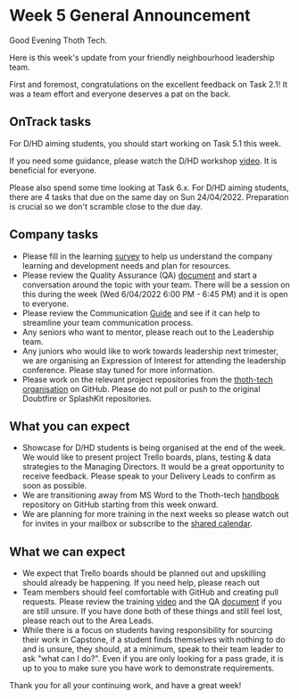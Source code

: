 # Week 5 General Announcement

Good Evening Thoth Tech.

Here is this week's update from your friendly neighbourhood leadership team.

First and foremost, congratulations on the excellent feedback on Task 2.1! It
was a team effort and everyone deserves a pat on the back.

## OnTrack tasks

For D/HD aiming students, you should start working on Task 5.1 this week.

If you need some guidance, please watch the D/HD workshop
[video](https://deakin365.sharepoint.com/:v:/r/sites/ThothTech2/Shared%20Documents/General/Recordings/2-4-22%20D-HD%20Workshop.mp4?csf=1&web=1&e=0Tomse).
It is beneficial for everyone.

Please also spend some time looking at Task 6.x. For D/HD aiming students, there
are 4 tasks that due on the same day on Sun 24/04/2022. Preparation is crucial
so we don't scramble close to the due day.

## Company tasks

- Please fill in the learning
  [survey](https://forms.office.com/Pages/ResponsePage.aspx?id=7Hgj0IgW1UaFQBwotfRw9pxmFQ5mP6pJsCNkD-HdouBUNUVBVlBEMlVTT0RKWkdVNTJOT0o5MTNMTSQlQCN0PWcu)
  to help us understand the company learning and development needs and plan for
  resources.
- Please review the Quality Assurance (QA)
  [document](https://github.com/thoth-tech/handbook/blob/main/docs/processes/quality-assurance/quality-assurance-overview.md)
  and start a conversation around the topic with your team. There will be a
  session on this during the week (Wed 6/04/2022 6:00 PM - 6:45 PM) and it is
  open to everyone.
- Please review the Communication
  [Guide](https://github.com/thoth-tech/handbook/blob/main/docs/communication/communication.md)
  and see if it can help to streamline your team communication process.
- Any seniors who want to mentor, please reach out to the Leadership team.
- Any juniors who would like to work towards leadership next trimester, we are
  organising an Expression of Interest for attending the leadership conference.
  Please stay tuned for more information.
- Please work on the relevant project repositories from the
  [thoth-tech organisation](https://github.com/thoth-tech) on GitHub. Please do
  not pull or push to the original Doubtfire or SplashKit repositories.

## What you can expect

- Showcase for D/HD students is being organised at the end of the week. We would
  like to present project Trello boards, plans, testing & data strategies to the
  Managing Directors. It would be a great opportunity to receive feedback.
  Please speak to your Delivery Leads to confirm as soon as possible.
- We are transitioning away from MS Word to the Thoth-tech
  [handbook](https://github.com/thoth-tech/handbook) repository on GitHub
  starting from this week onward.
- We are planning for more training in the next weeks so please watch out for
  invites in your mailbox or subscribe to the
  [shared calendar](https://outlook.office.com/calendar/group/deakin365.onmicrosoft.com/_thoth-tech/view/month).

## What we can expect

- We expect that Trello boards should be planned out and upskilling should
  already be happening. If you need help, please reach out
- Team members should feel comfortable with GitHub and creating pull requests.
  Please review the training
  [video](https://deakin365.sharepoint.com/:v:/r/sites/ThothTech2/Shared%20Documents/General/Recordings/24-3-22%20Github%20Repos%20QnA.mp4?csf=1&web=1&e=Pa3Hh0)
  and the QA
  [document](https://github.com/thoth-tech/handbook/blob/main/docs/processes/quality-assurance/quality-assurance-overview.md)
  if you are still unsure. If you have done both of these things and still feel
  lost, please reach out to the Area Leads.
- While there is a focus on students having responsibility for sourcing their
  work in Capstone, if a student finds themselves with nothing to do and is
  unsure, they should, at a minimum, speak to their team leader to ask "what can
  I do?". Even if you are only looking for a pass grade, it is up to you to make
  sure you have work to demonstrate requirements.

Thank you for all your continuing work, and have a great week!
